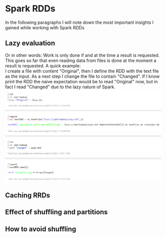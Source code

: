 # Spark RDDs
In the following paragraphs I will note down the most important insights I gained while working with Spark RDDs

## Lazy evaluation
Or in other words: Work is only done if and at the time a result is requested. This goes so far that even reading data from files is done at the moment a result is requested.   A quick example:  
I create a file with content "Original", then I define the RDD with the text file as the input. As a next step I change the file to contain "Changed". If I know print the RDD the naive expectation would be to read "Original" now, but in fact I read "Changed" due to the lazy nature of Spark.
![lazy-eval]


## Caching RRDs

## Effect of shuffling and partitions

## How to avoid shuffling


[lazy-eval]: images/lazy_eval.PNG "Lazy Evaluation"
